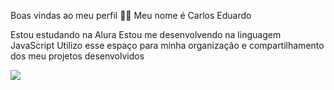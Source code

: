 Boas vindas ao meu perfil 💙💙
Meu nome é Carlos Eduardo

Estou estudando na Alura
Estou me desenvolvendo na linguagem JavaScript
Utilizo esse espaço para minha organização e compartilhamento dos meu projetos desenvolvidos

![](https://media.tenor.com/MhpcPDesURYAAAAM/neymar-neymar-jr.gif)
